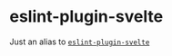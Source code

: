 # eslint-plugin-svelte
Just an alias to [`eslint-plugin-svelte`](https://github.com/sveltejs/eslint-plugin-svelte3)
